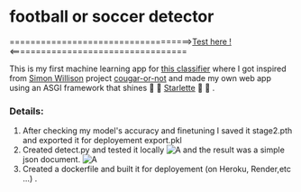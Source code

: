 # football or soccer detector

===================================>[Test here !](https://football-soccer-detector.onrender.com)<==================================

This is my first machine learning app for [this classifier](https://github.com/Zowlex/fastai_coursev3_lesson1) where I got inspired from 
[Simon Willison](https://github.com/simonw) project [cougar-or-not](https://github.com/simonw/cougar-or-not) and made my own web app
using an ASGI framework that shines :star2: :star2: [Starlette](https://www.starlette.io/) :star2: :star2: .

### Details:
1. After checking my model's accuracy and finetuning I saved it stage2.pth and exported it for deployement export.pkl
2. Created detect.py and tested it locally 
![A](https://i.imgur.com/SUDNd6n.png)
and the result was a simple json document.
![A](https://i.imgur.com/EpTq9DC.png)
3. Created a dockerfile and built it for deployement (on Heroku, Render,etc ...) . 

